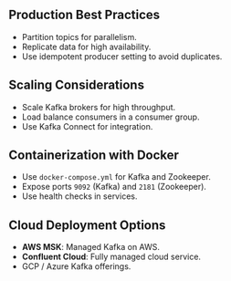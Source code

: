 ## Production Best Practices
- Partition topics for parallelism.
- Replicate data for high availability.
- Use idempotent producer setting to avoid duplicates.

## Scaling Considerations
- Scale Kafka brokers for high throughput.
- Load balance consumers in a consumer group.
- Use Kafka Connect for integration.

## Containerization with Docker
- Use ```docker-compose.yml``` for Kafka and Zookeeper.
- Expose ports ```9092``` (Kafka) and ```2181``` (Zookeeper).
- Use health checks in services.

## Cloud Deployment Options
- **AWS MSK**: Managed Kafka on AWS.
- **Confluent Cloud**: Fully managed cloud service.
- GCP / Azure Kafka offerings.

